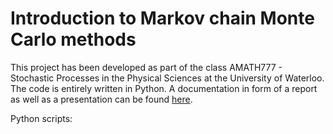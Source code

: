 # Introduction to Markov chain Monte Carlo methods
This project has been developed as part of the class AMATH777 - Stochastic Processes in the Physical Sciences at the University of Waterloo. The code is entirely written in Python. A documentation in form of a report as well as a presentation can be found [here](https://github.com/timudk/introduction_to_mcmc/tree/master/documentation).

Python scripts:

